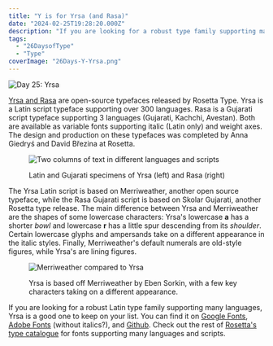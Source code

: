 ```yaml
---
title: "Y is for Yrsa (and Rasa)"
date: "2024-02-25T19:28:20.000Z"
description: "If you are looking for a robust type family supporting many languages, these are good fonts to keep on your list."
tags: 
  - "26DaysofType"
  - "Type"
coverImage: "26Days-Y-Yrsa.png"
---
```


![Day 25: Yrsa](/img/post-images/26Days-Y-Yrsa-1024x576.png)

[Yrsa and Rasa](https://github.rosettatype.com/yrsa-rasa/) are open-source typefaces released by Rosetta Type. Yrsa is a Latin script typeface supporting over 300 languages. Rasa is a Gujarati script typeface supporting 3 languages (Gujarati, Kachchi, Avestan). Both are available as variable fonts supporting italic (Latin only) and weight axes. The design and production on these typefaces was completed by Anna Giedryś and David Březina at Rosetta.

<figure>

![Two columns of text in different languages and scripts](/img/post-images/26Days-Y-Yrsa-specimens.png)

<figcaption>

Latin and Gujarati specimens of Yrsa (left) and Rasa (right)

</figcaption>

</figure>

The Yrsa Latin script is based on Merriweather, another open source typeface, while the Rasa Gujarati script is based on Skolar Gujarati, another Rosetta type release. The main difference between Yrsa and Merriweather are the shapes of some lowercase characters: Yrsa's lowercase **a** has a shorter _bowl_ and lowercase **r** has a little spur descending from its _shoulder_. Certain lowercase glyphs and ampersands take on a different appearance in the italic styles. Finally, Merriweather's default numerals are old-style figures, while Yrsa's are lining figures.

<figure>

![Merriweather compared to Yrsa](/img/post-images/26Days-Y-Yrsa-Latin-Merriweather-1024x576.png)

<figcaption>

Yrsa is based off Merriweather by Eben Sorkin, with a few key characters taking on a different appearance.

</figcaption>

</figure>

If you are looking for a robust Latin type family supporting many languages, Yrsa is a good one to keep on your list. You can find it on [Google Fonts](https://fonts.google.com/specimen/Yrsa), [Adobe Fonts](https://fonts.adobe.com/fonts/yrsa) (without italics?), and [Github](https://github.com/rosettatype/yrsa-rasa). Check out the rest of [Rosetta's type catalogue](https://rosettatype.com/fonts/) for fonts supporting many languages and scripts.
